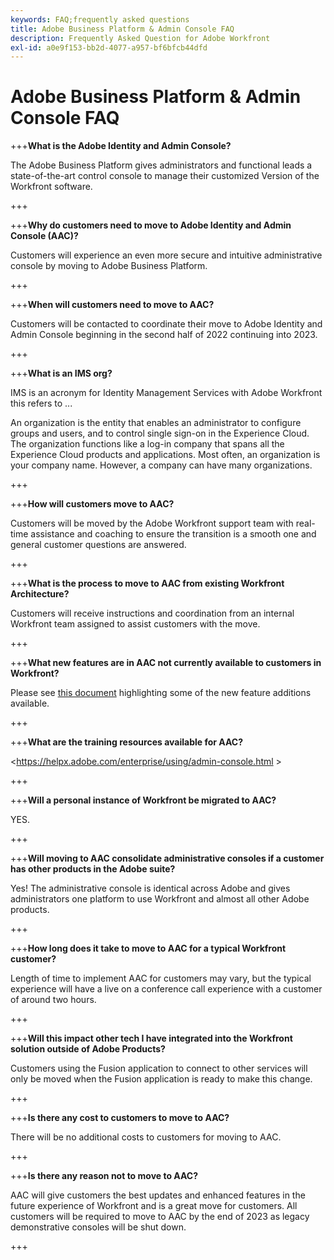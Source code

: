 ```yaml
---
keywords: FAQ;frequently asked questions
title: Adobe Business Platform & Admin Console FAQ
description: Frequently Asked Question for Adobe Workfront
exl-id: a0e9f153-bb2d-4077-a957-bf6bfcb44dfd
---
```

# Adobe Business Platform & Admin Console FAQ

+++**What is the Adobe Identity and Admin Console?**

The Adobe Business Platform gives administrators and functional leads a state-of-the-art control console to manage their customized Version of the Workfront software. 

+++

+++**Why do customers need to move to Adobe Identity and Admin Console (AAC)?**

Customers will experience an even more secure and intuitive administrative console by moving to Adobe Business Platform. 

+++

+++**When will customers need to move to AAC?**

Customers will be contacted to coordinate their move to Adobe Identity and Admin Console beginning in the second half of 2022 continuing into 2023.

+++

+++**What is an IMS org?**

IMS is an acronym for Identity Management Services with Adobe Workfront this refers to ...

An organization is the entity that enables an administrator to configure groups and users, and to control single sign-on in the Experience Cloud. The organization functions like a log-in company that spans all the Experience Cloud products and applications. Most often, an organization is your company name. However, a company can have many organizations. 

+++

+++**How will customers move to AAC?**

Customers will be moved by the Adobe Workfront support team with real-time assistance and coaching to ensure the transition is a smooth one and general customer questions are answered. 

+++

+++**What is the process to move to AAC from existing Workfront Architecture?**

Customers will receive instructions and coordination from an internal Workfront team assigned to assist customers with the move. 

+++

+++**What new features are in AAC not currently available to customers in Workfront?**

Please see [this document](overview.md) highlighting some of the new feature additions available. 

+++

+++**What are the training resources available for AAC?**

<https://helpx.adobe.com/enterprise/using/admin-console.html >

+++

+++**Will a personal instance of Workfront be migrated to AAC?**

YES.  

+++

+++**Will moving to AAC consolidate administrative consoles if a customer has other products in the Adobe suite?**

Yes! The administrative console is identical across Adobe and gives administrators one platform to use Workfront and almost all other Adobe products. 

+++

+++**How long does it take to move to AAC for a typical Workfront customer?**

Length of time to implement AAC for customers may vary, but the typical experience will have a live on a conference call experience with a customer of around two hours. 

+++

+++**Will this impact other tech I have integrated into the Workfront solution outside of Adobe Products?**

Customers using the Fusion application to connect to other services will only be moved when the Fusion application is ready to make this change. 

+++

+++**Is there any cost to customers to move to AAC?**

There will be no additional costs to customers for moving to AAC. 

+++

+++**Is there any reason not to move to AAC?**

AAC will give customers the best updates and enhanced features in the future experience of Workfront and is a great move for customers. All customers will be required to move to AAC by the end of 2023 as legacy demonstrative consoles will be shut down. 

+++
